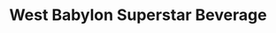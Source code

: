 ---
title: "West Babylon Superstar Beverage"
url: /west-babylon/west-babylon-superstar-beverage/
shop: beverages
---